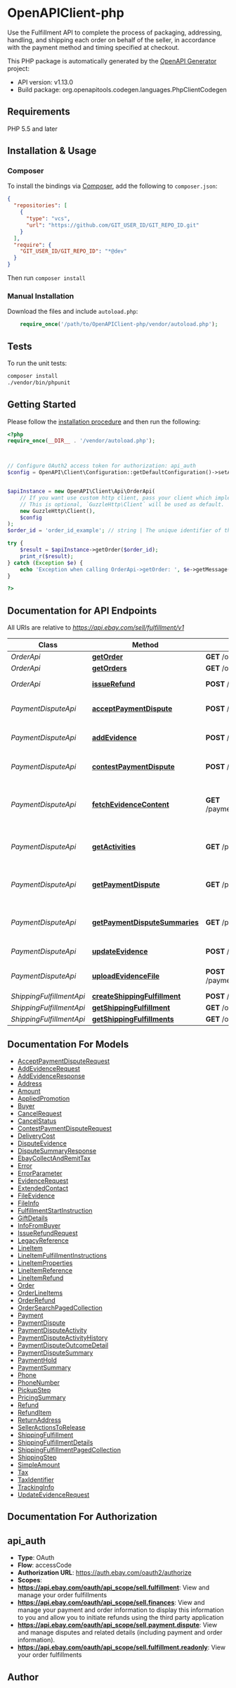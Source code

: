 # OpenAPIClient-php

Use the Fulfillment API to complete the process of packaging, addressing, handling, and shipping each order on behalf of the seller, in accordance with the payment method and timing specified at checkout.

This PHP package is automatically generated by the [OpenAPI Generator](https://openapi-generator.tech) project:

- API version: v1.13.0
- Build package: org.openapitools.codegen.languages.PhpClientCodegen

## Requirements

PHP 5.5 and later

## Installation & Usage

### Composer

To install the bindings via [Composer](http://getcomposer.org/), add the following to `composer.json`:

```json
{
  "repositories": [
    {
      "type": "vcs",
      "url": "https://github.com/GIT_USER_ID/GIT_REPO_ID.git"
    }
  ],
  "require": {
    "GIT_USER_ID/GIT_REPO_ID": "*@dev"
  }
}
```

Then run `composer install`

### Manual Installation

Download the files and include `autoload.php`:

```php
    require_once('/path/to/OpenAPIClient-php/vendor/autoload.php');
```

## Tests

To run the unit tests:

```bash
composer install
./vendor/bin/phpunit
```

## Getting Started

Please follow the [installation procedure](#installation--usage) and then run the following:

```php
<?php
require_once(__DIR__ . '/vendor/autoload.php');



// Configure OAuth2 access token for authorization: api_auth
$config = OpenAPI\Client\Configuration::getDefaultConfiguration()->setAccessToken('YOUR_ACCESS_TOKEN');


$apiInstance = new OpenAPI\Client\Api\OrderApi(
    // If you want use custom http client, pass your client which implements `GuzzleHttp\ClientInterface`.
    // This is optional, `GuzzleHttp\Client` will be used as default.
    new GuzzleHttp\Client(),
    $config
);
$order_id = 'order_id_example'; // string | The unique identifier of the order. Order ID values are shown in My eBay/Seller Hub, and are also returned by the getOrders method in the orders.orderId field. Note: A new order ID format was introduced to all eBay APIs (legacy and REST) in June 2019. In REST APIs that return Order IDs, including the Fulfillment API, all order IDs are returned in the new format, but the getOrder method will accept both the legacy and new format order ID. The new format is a non-parsable string, globally unique across all eBay marketplaces, and consistent for both single line item and multiple line item orders. These order identifiers will be automatically generated after buyer payment, and unlike in the past, instead of just being known and exposed to the seller, these unique order identifiers will also be known and used/referenced by the buyer and eBay customer support.

try {
    $result = $apiInstance->getOrder($order_id);
    print_r($result);
} catch (Exception $e) {
    echo 'Exception when calling OrderApi->getOrder: ', $e->getMessage(), PHP_EOL;
}

?>
```

## Documentation for API Endpoints

All URIs are relative to *https://api.ebay.com/sell/fulfillment/v1*

Class | Method | HTTP request | Description
------------ | ------------- | ------------- | -------------
*OrderApi* | [**getOrder**](docs/Api/OrderApi.md#getorder) | **GET** /order/{orderId} | 
*OrderApi* | [**getOrders**](docs/Api/OrderApi.md#getorders) | **GET** /order | 
*OrderApi* | [**issueRefund**](docs/Api/OrderApi.md#issuerefund) | **POST** /order/{order_id}/issue_refund | Issue Refund
*PaymentDisputeApi* | [**acceptPaymentDispute**](docs/Api/PaymentDisputeApi.md#acceptpaymentdispute) | **POST** /payment_dispute/{payment_dispute_id}/accept | Accept Payment Dispute
*PaymentDisputeApi* | [**addEvidence**](docs/Api/PaymentDisputeApi.md#addevidence) | **POST** /payment_dispute/{payment_dispute_id}/add_evidence | Add an Evidence File
*PaymentDisputeApi* | [**contestPaymentDispute**](docs/Api/PaymentDisputeApi.md#contestpaymentdispute) | **POST** /payment_dispute/{payment_dispute_id}/contest | Contest Payment Dispute
*PaymentDisputeApi* | [**fetchEvidenceContent**](docs/Api/PaymentDisputeApi.md#fetchevidencecontent) | **GET** /payment_dispute/{payment_dispute_id}/fetch_evidence_content | Get Payment Dispute Evidence File
*PaymentDisputeApi* | [**getActivities**](docs/Api/PaymentDisputeApi.md#getactivities) | **GET** /payment_dispute/{payment_dispute_id}/activity | Get Payment Dispute Activity
*PaymentDisputeApi* | [**getPaymentDispute**](docs/Api/PaymentDisputeApi.md#getpaymentdispute) | **GET** /payment_dispute/{payment_dispute_id} | Get Payment Dispute Details
*PaymentDisputeApi* | [**getPaymentDisputeSummaries**](docs/Api/PaymentDisputeApi.md#getpaymentdisputesummaries) | **GET** /payment_dispute_summary | Search Payment Dispute by Filters
*PaymentDisputeApi* | [**updateEvidence**](docs/Api/PaymentDisputeApi.md#updateevidence) | **POST** /payment_dispute/{payment_dispute_id}/update_evidence | Update evidence
*PaymentDisputeApi* | [**uploadEvidenceFile**](docs/Api/PaymentDisputeApi.md#uploadevidencefile) | **POST** /payment_dispute/{payment_dispute_id}/upload_evidence_file | Upload an Evidence File
*ShippingFulfillmentApi* | [**createShippingFulfillment**](docs/Api/ShippingFulfillmentApi.md#createshippingfulfillment) | **POST** /order/{orderId}/shipping_fulfillment | 
*ShippingFulfillmentApi* | [**getShippingFulfillment**](docs/Api/ShippingFulfillmentApi.md#getshippingfulfillment) | **GET** /order/{orderId}/shipping_fulfillment/{fulfillmentId} | 
*ShippingFulfillmentApi* | [**getShippingFulfillments**](docs/Api/ShippingFulfillmentApi.md#getshippingfulfillments) | **GET** /order/{orderId}/shipping_fulfillment | 


## Documentation For Models

 - [AcceptPaymentDisputeRequest](docs/Model/AcceptPaymentDisputeRequest.md)
 - [AddEvidenceRequest](docs/Model/AddEvidenceRequest.md)
 - [AddEvidenceResponse](docs/Model/AddEvidenceResponse.md)
 - [Address](docs/Model/Address.md)
 - [Amount](docs/Model/Amount.md)
 - [AppliedPromotion](docs/Model/AppliedPromotion.md)
 - [Buyer](docs/Model/Buyer.md)
 - [CancelRequest](docs/Model/CancelRequest.md)
 - [CancelStatus](docs/Model/CancelStatus.md)
 - [ContestPaymentDisputeRequest](docs/Model/ContestPaymentDisputeRequest.md)
 - [DeliveryCost](docs/Model/DeliveryCost.md)
 - [DisputeEvidence](docs/Model/DisputeEvidence.md)
 - [DisputeSummaryResponse](docs/Model/DisputeSummaryResponse.md)
 - [EbayCollectAndRemitTax](docs/Model/EbayCollectAndRemitTax.md)
 - [Error](docs/Model/Error.md)
 - [ErrorParameter](docs/Model/ErrorParameter.md)
 - [EvidenceRequest](docs/Model/EvidenceRequest.md)
 - [ExtendedContact](docs/Model/ExtendedContact.md)
 - [FileEvidence](docs/Model/FileEvidence.md)
 - [FileInfo](docs/Model/FileInfo.md)
 - [FulfillmentStartInstruction](docs/Model/FulfillmentStartInstruction.md)
 - [GiftDetails](docs/Model/GiftDetails.md)
 - [InfoFromBuyer](docs/Model/InfoFromBuyer.md)
 - [IssueRefundRequest](docs/Model/IssueRefundRequest.md)
 - [LegacyReference](docs/Model/LegacyReference.md)
 - [LineItem](docs/Model/LineItem.md)
 - [LineItemFulfillmentInstructions](docs/Model/LineItemFulfillmentInstructions.md)
 - [LineItemProperties](docs/Model/LineItemProperties.md)
 - [LineItemReference](docs/Model/LineItemReference.md)
 - [LineItemRefund](docs/Model/LineItemRefund.md)
 - [Order](docs/Model/Order.md)
 - [OrderLineItems](docs/Model/OrderLineItems.md)
 - [OrderRefund](docs/Model/OrderRefund.md)
 - [OrderSearchPagedCollection](docs/Model/OrderSearchPagedCollection.md)
 - [Payment](docs/Model/Payment.md)
 - [PaymentDispute](docs/Model/PaymentDispute.md)
 - [PaymentDisputeActivity](docs/Model/PaymentDisputeActivity.md)
 - [PaymentDisputeActivityHistory](docs/Model/PaymentDisputeActivityHistory.md)
 - [PaymentDisputeOutcomeDetail](docs/Model/PaymentDisputeOutcomeDetail.md)
 - [PaymentDisputeSummary](docs/Model/PaymentDisputeSummary.md)
 - [PaymentHold](docs/Model/PaymentHold.md)
 - [PaymentSummary](docs/Model/PaymentSummary.md)
 - [Phone](docs/Model/Phone.md)
 - [PhoneNumber](docs/Model/PhoneNumber.md)
 - [PickupStep](docs/Model/PickupStep.md)
 - [PricingSummary](docs/Model/PricingSummary.md)
 - [Refund](docs/Model/Refund.md)
 - [RefundItem](docs/Model/RefundItem.md)
 - [ReturnAddress](docs/Model/ReturnAddress.md)
 - [SellerActionsToRelease](docs/Model/SellerActionsToRelease.md)
 - [ShippingFulfillment](docs/Model/ShippingFulfillment.md)
 - [ShippingFulfillmentDetails](docs/Model/ShippingFulfillmentDetails.md)
 - [ShippingFulfillmentPagedCollection](docs/Model/ShippingFulfillmentPagedCollection.md)
 - [ShippingStep](docs/Model/ShippingStep.md)
 - [SimpleAmount](docs/Model/SimpleAmount.md)
 - [Tax](docs/Model/Tax.md)
 - [TaxIdentifier](docs/Model/TaxIdentifier.md)
 - [TrackingInfo](docs/Model/TrackingInfo.md)
 - [UpdateEvidenceRequest](docs/Model/UpdateEvidenceRequest.md)


## Documentation For Authorization



## api_auth


- **Type**: OAuth
- **Flow**: accessCode
- **Authorization URL**: https://auth.ebay.com/oauth2/authorize
- **Scopes**: 
- **https://api.ebay.com/oauth/api_scope/sell.fulfillment**: View and manage your order fulfillments
- **https://api.ebay.com/oauth/api_scope/sell.finances**: View and manage your payment and order information to display this information to you and allow you to initiate refunds using the third party application
- **https://api.ebay.com/oauth/api_scope/sell.payment.dispute**: View and manage disputes and related details (including payment and order information).
- **https://api.ebay.com/oauth/api_scope/sell.fulfillment.readonly**: View your order fulfillments


## Author



